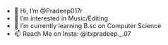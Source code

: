 - 👋 Hi, I’m @Pradeep017r
- 👀 I’m interested in Music/Editing
- 🌱 I’m currently learning B.sc on Computer Science
- 📫 Reach Me on Insta: @itxpradeep._.07

<!---
Pradeep017r/Pradeep017r is a ✨ special ✨ repository because its `README.md` (this file) appears on your GitHub profile.
You can click the Preview link to take a look at your changes.
--->
